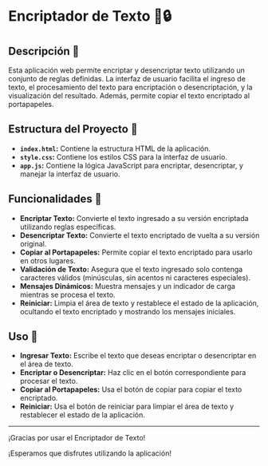 # Encriptador de Texto 📝🔒

## Descripción 📜

Esta aplicación web permite encriptar y desencriptar texto utilizando un conjunto de reglas definidas. La interfaz de usuario facilita el ingreso de texto, el procesamiento del texto para encriptación o desencriptación, y la visualización del resultado. Además, permite copiar el texto encriptado al portapapeles.

## Estructura del Proyecto 📂

- **`index.html`:** Contiene la estructura HTML de la aplicación.
- **`style.css`:** Contiene los estilos CSS para la interfaz de usuario.
- **`app.js`:** Contiene la lógica JavaScript para encriptar, desencriptar, y manejar la interfaz de usuario.

## Funcionalidades 🚀

- **Encriptar Texto:** Convierte el texto ingresado a su versión encriptada utilizando reglas específicas.
- **Desencriptar Texto:** Convierte el texto encriptado de vuelta a su versión original.
- **Copiar al Portapapeles:** Permite copiar el texto encriptado para usarlo en otros lugares.
- **Validación de Texto:** Asegura que el texto ingresado solo contenga caracteres válidos (minúsculas, sin acentos ni caracteres especiales).
- **Mensajes Dinámicos:** Muestra mensajes y un indicador de carga mientras se procesa el texto.
- **Reiniciar:** Limpia el área de texto y restablece el estado de la aplicación, ocultando el texto encriptado y mostrando los mensajes iniciales.

## Uso 📖

- **Ingresar Texto:** Escribe el texto que deseas encriptar o desencriptar en el área de texto.
- **Encriptar o Desencriptar:** Haz clic en el botón correspondiente para procesar el texto.
- **Copiar al Portapapeles:** Usa el botón de copiar para copiar el texto encriptado.
- **Reiniciar:** Usa el botón de reiniciar para limpiar el área de texto y restablecer el estado de la aplicación.

---

¡Gracias por usar el Encriptador de Texto!

¡Esperamos que disfrutes utilizando la aplicación!
